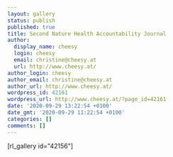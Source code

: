 ```yaml
---
layout: gallery
status: publish
published: true
title: Second Nature Health Accountability Journal
author:
  display_name: cheesy
  login: cheesy
  email: christine@cheesy.at
  url: http://www.cheesy.at/
author_login: cheesy
author_email: christine@cheesy.at
author_url: http://www.cheesy.at/
wordpress_id: 42161
wordpress_url: http://www.cheesy.at/?page_id=42161
date: '2020-09-29 13:22:54 +0100'
date_gmt: '2020-09-29 11:22:54 +0100'
categories: []
comments: []
---
```

<!-- wp:paragraph -->
[rl\_gallery id="42156"]
<!-- /wp:paragraph -->
